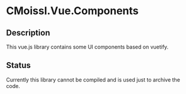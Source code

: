# CMoissl.Vue.Components

## Description

This vue.js library contains some UI components based on vuetify.


## Status

Currently this library cannot be compiled and is used just to archive the code.


